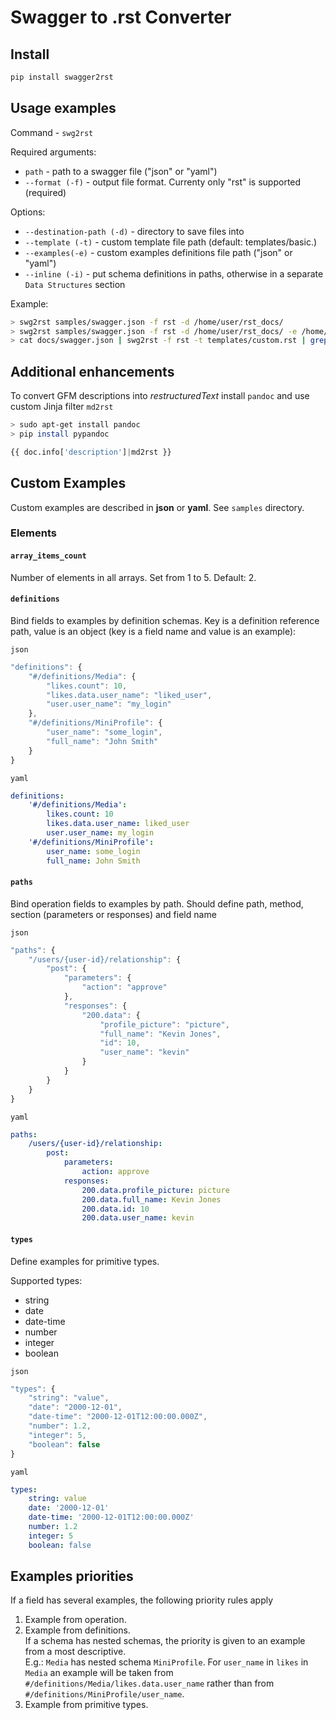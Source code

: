 # Swagger to .rst Converter

## Install
```bash
pip install swagger2rst
```

## Usage examples
Command - ``swg2rst``

Required arguments:
- ``path`` - path to a swagger file ("json" or "yaml")
- ``--format (-f)`` - output file format. Currenty only "rst" is supported (required)

Options:
- ``--destination-path (-d)`` - directory to save files into
- ``--template (-t)`` - custom template file path (default: templates/basic.<format>)
- ``--examples(-e)`` - custom examples definitions file path ("json" or "yaml")
- ``--inline (-i)`` - put schema definitions in paths, otherwise in a separate ``Data Structures`` section

Example:
```bash
> swg2rst samples/swagger.json -f rst -d /home/user/rst_docs/
> swg2rst samples/swagger.json -f rst -d /home/user/rst_docs/ -e /home/user/examples.yaml
> cat docs/swagger.json | swg2rst -f rst -t templates/custom.rst | grep /api
```

## Additional enhancements
To convert GFM descriptions into _restructuredText_ install ``pandoc`` and use custom Jinja filter ``md2rst``

```bash
> sudo apt-get install pandoc
> pip install pypandoc
```

```python
{{ doc.info['description']|md2rst }}
```

## Custom Examples
Custom examples are described in **json** or **yaml**. See ``samples`` directory.

### Elements

#### ``array_items_count``
Number of elements in all arrays. Set from 1 to 5. Default: 2.

#### ``definitions``
Bind fields to examples by definition schemas.
Key is a definition reference path, value is an object (key is a field name and value is an example):

``json``
```javascript
"definitions": {
    "#/definitions/Media": {
        "likes.count": 10,
        "likes.data.user_name": "liked_user",
        "user.user_name": "my_login"
    },
    "#/definitions/MiniProfile": {
        "user_name": "some_login",
        "full_name": "John Smith"
    }
}
```

``yaml``
```yaml
definitions:
    '#/definitions/Media':
        likes.count: 10
        likes.data.user_name: liked_user
        user.user_name: my_login
    '#/definitions/MiniProfile':
        user_name: some_login
        full_name: John Smith
```


#### ``paths``
Bind operation fields to examples by path.
Should define path, method, section (parameters or responses) and field name

``json``
```javascript
"paths": {
    "/users/{user-id}/relationship": {
        "post": {
            "parameters": {
                "action": "approve"
            },
            "responses": {
                "200.data": {
                    "profile_picture": "picture",
                    "full_name": "Kevin Jones",
                    "id": 10,
                    "user_name": "kevin"
                }
            }
        }
    }
}
```

``yaml``
```yaml
paths:
    /users/{user-id}/relationship:
        post:
            parameters:
                action: approve
            responses:
                200.data.profile_picture: picture
                200.data.full_name: Kevin Jones
                200.data.id: 10
                200.data.user_name: kevin
```

#### ``types``
Define examples for primitive types. 

Supported types:
- string
- date
- date-time
- number
- integer
- boolean

``json``
```javascript
"types": {
    "string": "value",
    "date": "2000-12-01",
    "date-time": "2000-12-01T12:00:00.000Z",
    "number": 1.2,
    "integer": 5,
    "boolean": false
}
```

``yaml``
```yaml
types:
    string: value
    date: '2000-12-01'
    date-time: '2000-12-01T12:00:00.000Z'
    number: 1.2
    integer: 5
    boolean: false
```

## Examples priorities
If a field has several examples, the following priority rules apply
1. Example from operation.
2. Example from definitions.  
    If a schema has nested schemas, the priority is given to an example from a most descriptive.  
    E.g.: ``Media`` has nested schema ``MiniProfile``.  For ``user_name`` in ``likes`` 
    in ``Media`` an example will be taken from ``#/definitions/Media/likes.data.user_name`` rather 
    than from ``#/definitions/MiniProfile/user_name``.
3. Example from primitive types.

